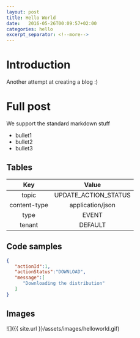 ```yaml
---
layout: post
title: Hello World
date:   2016-05-26T00:09:57+02:00
categories: hello
excerpt_separator: <!--more-->
---
```


# Introduction 

Another attempt at creating a blog :)

<!--more-->

# Full post

We support the standard markdown stuff

- bullet1
- bullet2
- bullet3

## Tables


|Key | Value |
| :---: | :---: |
| topic | UPDATE_ACTION_STATUS |
| content-type | application/json |
| type | EVENT |
| tenant | DEFAULT |


## Code samples

```json
{
   "actionId":1,
   "actionStatus":"DOWNLOAD",
   "message":[
      "Downloading the distribution"
   ]
}
```

## Images

![]({{ site.url }}/assets/images/helloworld.gif)
